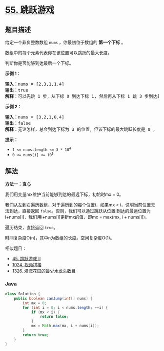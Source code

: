 # [55. 跳跃游戏](https://leetcode.cn/problems/jump-game)

## 题目描述

<p>给定一个非负整数数组 <code>nums</code> ，你最初位于数组的 <strong>第一个下标</strong> 。</p>

<p>数组中的每个元素代表你在该位置可以跳跃的最大长度。</p>

<p>判断你是否能够到达最后一个下标。</p>



<p><strong>示例 1：</strong></p>

<pre>
<strong>输入：</strong>nums = [2,3,1,1,4]
<strong>输出：</strong>true
<strong>解释：</strong>可以先跳 1 步，从下标 0 到达下标 1, 然后再从下标 1 跳 3 步到达最后一个下标。
</pre>

<p><strong>示例 2：</strong></p>

<pre>
<strong>输入：</strong>nums = [3,2,1,0,4]
<strong>输出：</strong>false
<strong>解释：</strong>无论怎样，总会到达下标为 3 的位置。但该下标的最大跳跃长度是 0 ， 所以永远不可能到达最后一个下标。
</pre>



<p><strong>提示：</strong></p>

<ul>
	<li><code>1 <= nums.length <= 3 * 10<sup>4</sup></code></li>
	<li><code>0 <= nums[i] <= 10<sup>5</sup></code></li>
</ul>

## 解法

**方法一：贪心**

我们用变量mx维护当前能够到达的最远下标，初始时mx = 0。

我们从左到右遍历数组，对于遍历到的每个位置i，如果mx < i，说明当前位置无法到达，直接返回 `false`。否则，我们可以通过跳跃从位置i到达的最远位置为i+nums[i]，我们用i+nums[i]更新mx的值，即mx = max(mx, i + nums[i])。

遍历结束，直接返回 `true`。

时间复杂度O(n)，其中n为数组的长度。空间复杂度O(1)。

相似题目：

-   [45. 跳跃游戏 II](/solution/0000-0099/0045.Jump%20Game%20II/README.md)
-   [1024. 视频拼接](/solution/1000-1099/1024.Video%20Stitching/README.md)
-   [1326. 灌溉花园的最少水龙头数目](/solution/1300-1399/1326.Minimum%20Number%20of%20Taps%20to%20Open%20to%20Water%20a%20Garden/README.md)

### **Java**

```java
class Solution {
    public boolean canJump(int[] nums) {
        int mx = 0;
        for (int i = 0; i < nums.length; ++i) {
            if (mx < i) {
                return false;
            }
            mx = Math.max(mx, i + nums[i]);
        }
        return true;
    }
}
```
